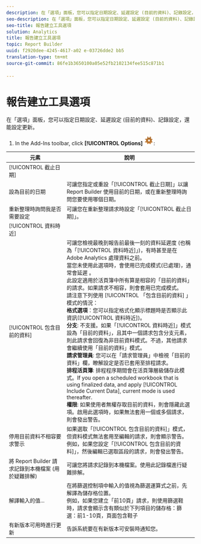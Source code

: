 ```yaml
---
description: 在「選項」面板，您可以指定日期設定、延遲設定 (目前的資料)、記錄設定，還能設定更新。
seo-description: 在「選項」面板，您可以指定日期設定、延遲設定 (目前的資料)、記錄設定，還能設定更新。
seo-title: 報告建立工具選項
solution: Analytics
title: 報告建立工具選項
topic: Report Builder
uuid: f2920dee-4245-4617-a02 e-03726dde2 bb5
translation-type: tm+mt
source-git-commit: 86fe1b3650100a05e52fb2102134fee515c871b1

---
```



# 報告建立工具選項

在「選項」面板，您可以指定日期設定、延遲設定 (目前的資料)、記錄設定，還能設定更新。

1. In the Add-Ins toolbar, click **[!UICONTROL Options]** ![](assets/options_icon.png):

| 元素 | 說明 |
|--- |--- |
| [!UICONTROL 截止日期] |  |
| 設為目前的日期 | 可讓您指定或重設「[!UICONTROL 截止日期]」以讓 Report Builder 使用目前的日期，或在重新整理時詢問您要使用哪個日期。 |
| 重新整理時詢問我是否需要設定 | 可讓您在重新整理請求時設定「[!UICONTROL 截止日期]」。 |
| [!UICONTROL 資料時近] |  |
| [!UICONTROL 包含目前的資料] | 可讓您檢視最晚到報告前最後一刻的資料延遲度 (也稱為「[!UICONTROL 資料時近]」)，有時甚至是在 Adobe Analytics 處理資料之前。<br>當您未使用此選項時，會使用已完成模式(已處理)，通常會延遲 [](https://marketing.adobe.com/resources/help/en_US/reference/index.html?f=data_latency)。<br>此設定適用於活頁簿中所有算是相容的「目前的資料」的請求。如果請求不相容，則會套用已完成模式。<br>請注意下列使用 [!UICONTROL 「包含目前的資料] 」模式的情況：<br>**格式選項**：您可以指定格式化顯示標題時是否顯示此資訊([!UICONTROL 資料時近][](../../analyze/report-builder/layout/t-format-display-headers.md))。<br>**分支**: 不支援。如果「[!UICONTROL 資料時近]」模式設為「目前的資料」，且其中一個請求包含分支元素，則此請求會回復為非目前資料模式。不過，其他請求會繼續使用「目前的資料」模式。<br>**請求管理員**: 您可以在「請求管理員」中檢視「目前的資料」欄，瞭解設定是否已套用至排程請求。<br>**排程活頁簿**: 排程程序期間會在活頁簿層級儲存此模式。If you open a scheduled workbook that is using finalized data, and apply [!UICONTROL Include Current Data], current mode is used thereafter.<br>**權限**: 如果使用者無權存取目前的資料，則會隱藏此選項。啟用此選項時，如果無法套用一個或多個請求，則會發出警告。 |
| 停用目前資料不相容要求警示 | 如果選取「[!UICONTROL 包含目前的資料]」模式，但資料模式無法套用至編輯的請求，則會顯示警告。例如，如果您設定「[!UICONTROL 包含目前的資料]」，然後編輯已選取區段的請求，則會發出警告。 |
| 將 Report Builder 請求記錄到本機檔案 (用於疑難排解) | 可讓您將請求記錄到本機檔案。使用此記錄檔進行疑難排解。 |
| 解譯輸入的值... | 在將篩選控制項中輸入的值視為篩選運算式之前，先解譯為儲存格位置。<br>例如，如果您建立「前10頁」請求，則使用篩選鞋時，請求會顯示含有類似於下列項目的儲存格：篩選：前1-10頁，頁面包含鞋子 |
| 有新版本可用時進行更新 | 告訴系統要在有新版本可安裝時通知您。 |
